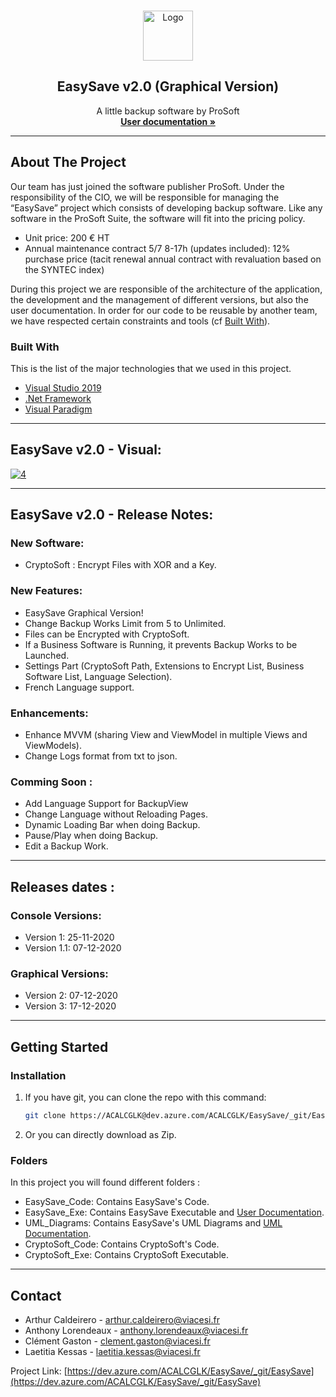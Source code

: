 <br />
<p align="center">
  <a href="https://dev.azure.com/ACALCGLK/EasySave/_git/EasySave?path=%2F&version=GBmaster">
    <img src="https://www.flaticon.com/svg/static/icons/svg/3790/3790894.svg" alt="Logo" width="80" height="80">
  </a>

  <h2 align="center">EasySave v2.0 (Graphical Version)</h2>

  <p align="center">
    A little backup software by ProSoft
    <br />
    <a href="https://dev.azure.com/ACALCGLK/_git/EasySave?path=%2FEasySave_Exe%2FUSERDOC.md"><strong>User documentation »</strong></a>
    <br />
  </p>
</p>

---

## About The Project

Our team has just joined the software publisher ProSoft.
Under the responsibility of the CIO, we will be responsible for managing the “EasySave” project which consists of developing backup software.
Like any software in the ProSoft Suite, the software will fit into the pricing policy.
* Unit price: 200 € HT
* Annual maintenance contract 5/7 8-17h (updates included): 12% purchase price (tacit renewal annual contract with revaluation based on the SYNTEC index)

During this project we are responsible of the architecture of the application, the development and the management of different versions, but also the user documentation.
In order for our code to be reusable by another team, we have respected certain constraints and tools (cf <a href="#built-with">Built With</a>).

### Built With

This is the list of the major technologies that we used in this project.

* [Visual Studio 2019](https://visualstudio.microsoft.com/fr/downloads/)
* [.Net Framework](https://docs.microsoft.com/fr-fr/dotnet/)
* [Visual Paradigm](https://online.visual-paradigm.com/fr/)

---

## EasySave v2.0 - Visual:

<a href="https://ibb.co/FDkvDjJ"><img src="https://i.ibb.co/x7Kv7RG/4.png" alt="4" border="0"></a>

---

## EasySave v2.0 - Release Notes:

### New Software:
* CryptoSoft : Encrypt Files with XOR and a Key.

### New Features: 
* EasySave Graphical Version!
* Change Backup Works Limit from 5 to Unlimited.
* Files can be Encrypted with CryptoSoft.
* If a Business Software is Running, it prevents Backup Works to be Launched.
* Settings Part (CryptoSoft Path, Extensions to Encrypt List, Business Software List, Language Selection).
* French Language support.

### Enhancements:
* Enhance MVVM (sharing View and ViewModel in multiple Views and ViewModels).
* Change Logs format from txt to json.

### Comming Soon :
* Add Language Support for BackupView
* Change Language without Reloading Pages.
* Dynamic Loading Bar when doing Backup.
* Pause/Play when doing Backup.
* Edit a Backup Work.

---

## Releases dates : 
### Console Versions:
* Version 1: 25-11-2020
* Version 1.1: 07-12-2020

### Graphical Versions:
* Version 2: 07-12-2020
* Version 3: 17-12-2020

---

## Getting Started

### Installation

1. If you have git, you can clone the repo with this command:
   ```sh
   git clone https://ACALCGLK@dev.azure.com/ACALCGLK/EasySave/_git/EasySave
   ```
2. Or you can directly download as Zip.

### Folders
In this project you will found different folders :
* EasySave_Code: Contains EasySave's Code.
* EasySave_Exe: Contains EasySave Executable and [User Documentation](https://dev.azure.com/ACALCGLK/_git/EasySave?path=%2FEasySave_Exe%2FUSERDOC.md).
* UML_Diagrams: Contains EasySave's UML Diagrams and [UML Documentation](https://dev.azure.com/ACALCGLK/_git/EasySave?path=%2FUML%20Diagrams%2FUMLDOC.md).
* CryptoSoft_Code: Contains CryptoSoft's Code.
* CryptoSoft_Exe: Contains CryptoSoft Executable.


---

## Contact

* Arthur Caldeirero - arthur.caldeirero@viacesi.fr
* Anthony Lorendeaux - anthony.lorendeaux@viacesi.fr
* Clément Gaston - clement.gaston@viacesi.fr
* Laetitia Kessas - laetitia.kessas@viacesi.fr

Project Link: [https://dev.azure.com/ACALCGLK/EasySave/_git/EasySave](https://dev.azure.com/ACALCGLK/EasySave/_git/EasySave)
